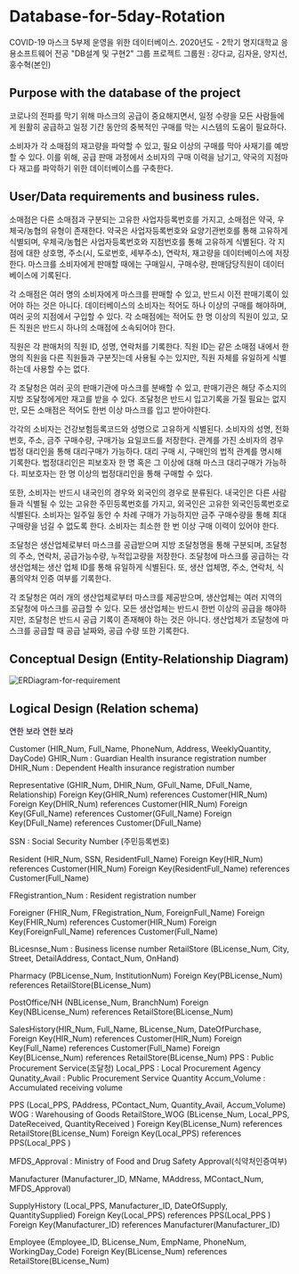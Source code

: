 # Database-for-5day-Rotation
COVID-19 마스크 5부제 운영을 위한 데이터베이스.
2020년도 - 2학기 명지대학교 응용소프트웨어 전공 "DB설계 및 구현2" 그룹 프로젝트
그룹원 : 강다교, 김자윤, 양지선, 홍수혁(본인)

## Purpose with the database of the project
코로나의 전파를 막기 위해 마스크의 공급이 중요해지면서, 일정 수량을 모든 사람들에게 원활히 공급하고 일정 기간 동안의 중복적인 구매를 막는 시스템의 도움이 필요하다.

소비자가 각 소매점의 재고량을 파악할 수 있고, 필요 이상의 구매를 막아 사재기를 예방할 수 있다.
이를 위해, 공급 판매 과정에서 소비자의 구매 이력을 남기고, 약국의 지점마다 재고를 파악하기 위한 데이터베이스를 구축한다.

## User/Data requirements and business rules.
소매점은 다른 소매점과 구분되는 고유한 사업자등록번호를 가지고, 소매점은 약국, 우체국/농협의 유형이 존재한다.
약국은 사업자등록번호와 요양기관번호를 통해 고유하게 식별되며, 우체국/농협은 사업자등록번호와 지점번호를 통해 고유하게 식별된다.
각 지점에 대한 상호명, 주소(시, 도로번호, 세부주소), 연락처, 재고량을 데이터베이스에 저장한다.
마스크를 소비자에게 판매할 때에는 구매일시, 구매수량, 판매담당직원이 데이터베이스에 기록된다.

각 소매점은 여러 명의 소비자에게 마스크를 판매할 수 있고, 반드시 이전 판매기록이 있어야 하는 것은 아니다.
데이터베이스의 소비자는 적어도 하나 이상의 구매를 해야하며, 여러 곳의 지점에서 구입할 수 있다.
각 소매점에는 적어도 한 명 이상의 직원이 있고, 모든 직원은 반드시 하나의 소매점에 소속되어야 한다.

직원은 각 판매처의 직원 ID, 성명, 연락처를 기록한다.
직원 ID는 같은 소매점 내에서 한 명의 직원을 다른 직원들과 구분짓는데 사용될 수는 있지만, 직원 자체를 유일하게 식별하는데 사용할 수는 없다.

각 조달청은 여러 곳의 판매기관에 마스크를 분배할 수 있고, 판매기관은 해당 주소지의 지방 조달청에게만 재고를 받을 수 있다.
조달청은 반드시 입고기록을 가질 필요는 없지만, 모든 소매점은 적어도 한번 이상 마스크를 입고 받아야한다.

각각의 소비자는 건강보험등록코드와 성명으로 고유하게 식별된다. 소비자의 성명, 전화번호, 주소, 금주 구매수량, 구매가능 요일코드를 저장한다.
관계를 가진 소비자의 경우 법정 대리인을 통해 대리구매가 가능하다. 대리 구매 시, 구매인의 법적 관계를 명시해 기록한다.
법정대리인은 피보호자 한 명 혹은 그 이상에 대해 마스크 대리구매가 가능하다. 피보호자는 한 명 이상의 법정대리인을 통해 구매할 수 있다.

또한, 소비자는 반드시 내국인의 경우와 외국인의 경우로 분류된다.
내국인은 다른 사람들과 식별될 수 있는 고유한 주민등록번호를 가지고, 외국인은 고유한 외국인등록번호로 식별된다.
소비자는 일주일 동안 수 차례 구매가 가능하지만 금주 구매수량을 통해 최대 구매량을 넘길 수 없도록 한다.
소비자는 최소한 한 번 이상 구매 이력이 있어야 한다.

조달청은 생산업체로부터 마스크를 공급받으며 지방 조달청명을 통해 구분되며, 조달청의 주소, 연락처, 공급가능수량, 누적입고량을 저장한다.
조달청에 마스크를 공급하는 각 생산업체는 생산 업체 ID를 통해 유일하게 식별된다. 또, 생산 업체명, 주소, 연락처, 식품의약처 인증 여부를 기록한다. 

각 조달청은 여러 개의 생산업체로부터 마스크를 제공받으며, 생산업체는 여러 지역의 조달청에 마스크를 공급할 수 있다.
모든 생산업체는 반드시 한번 이상의 공급을 해야하지만, 조달청은 반드시 공급 기록이 존재해야 하는 것은 아니다.
생산업체가 조달청에 마스크를 공급할 때 공급 날짜와, 공급 수량 또한 기록한다.

## Conceptual Design (Entity-Relationship Diagram)
![ERDiagram-for-requirement](https://user-images.githubusercontent.com/63241308/105463347-475c0580-5cd3-11eb-8d1c-a9df165e1e9b.jpg)

## Logical Design (Relation schema)

   <mark style='background-color: #f5f0ff'> 연한 보라 </mark>
   <mark style='background-color: #f5f0ff'> 연한 보라 </mark>

Customer (HIR_Num, Full_Name, PhoneNum, Address, WeeklyQuantity, DayCode)
GHIR_Num : Guardian Health insurance registration number
DHIR_Num : Dependent Health insurance registration number

Representative (GHIR_Num, DHIR_Num, GFull_Name, DFull_Name, Relationship)
	Foreign Key(GHIR_Num) references Customer(HIR_Num)
	Foreign Key(DHIR_Num) references Customer(HIR_Num)
	Foreign Key(GFull_Name) references Customer(GFull_Name)
	Foreign Key(DFull_Name) references Customer(DFull_Name)

SSN : Social Security Number (주민등록번호)

Resident (HIR_Num, SSN, ResidentFull_Name) 
Foreign Key(HIR_Num) references Customer(HIR_Num)
Foreign Key(ResidentFull_Name) references Customer(Full_Name)

FRegistrantion_Num : Resident registration number

Foreigner (FHIR_Num, FRegistration_Num, ForeignFull_Name)
	Foreign Key(FHIR_Num) references Customer(HIR_Num)
Foreign Key(ForeignFull_Name) references Customer(Full_Name)

BLicesnse_Num : Business license number
RetailStore (BLicense_Num, City, Street, DetailAddress, Contact_Num, OnHand)

Pharmacy (PBLicense_Num, InstitutionNum)
Foreign Key(PBLicense_Num) references RetailStore(BLicense_Num)

PostOffice/NH (NBLicense_Num, BranchNum)
	Foreign Key(NBLicense_Num) references RetailStore(BLicense_Num)

SalesHistory(HIR_Num, Full_Name, BLicense_Num, DateOfPurchase, 
	Foreign Key(HIR_Num) references Customer(HIR_Num)
Foreign Key(Full_Name) references Customer(Full_Name)
	Foreign Key(BLicense_Num) references RetailStore(BLicense_Num)
PPS : Public Procurement Service(조달청)
Local_PPS : Local Procurement Agency
Qunatity_Avail : Public Procurement Service Quantity
Accum_Volume : Accumulated receiving volume

PPS (Local_PPS, PAddress, PContact_Num, Quantity_Avail, Accum_Volume)
WOG : Warehousing of Goods
RetailStore_WOG (BLicense_Num, Local_PPS, DateReceived, QuantityReceived )
	Foreign Key(BLicense_Num) references RetailStore(BLicense_Num)
	Foreign Key(Local_PPS) references PPS(Local_PPS )


MFDS_Approval : Ministry of Food and Drug Safety Approval(식약처인증여부)

Manufacturer (Manufacturer_ID, MName, MAddress, MContact_Num, MFDS_Approval) 

SupplyHistory (Local_PPS, Manufacturer_ID, DateOfSupply, QuantitySupplied)
Foreign Key(Local_PPS) references PPS(Local_PPS )
	Foreign Key(Manufacturer_ID) references Manufacturer(Manufacturer_ID)

Employee (Employee_ID, BLicense_Num, EmpName, PhoneNum, WorkingDay_Code)
Foreign Key(BLicense_Num) references RetailStore(BLicense_Num)


